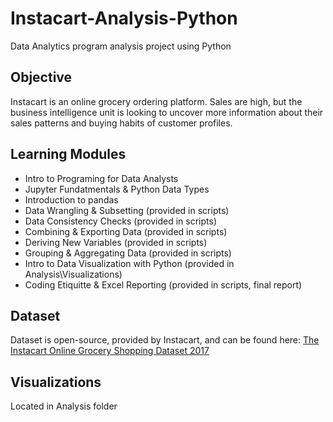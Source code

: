 # Instacart-Analysis-Python
Data Analytics program analysis project using Python
## Objective
Instacart is an online grocery ordering platform. Sales are high, but the business intelligence unit is looking to uncover more information about their sales patterns and buying habits of customer profiles.
## Learning Modules
- Intro to Programing for Data Analysts
- Jupyter Fundatmentals & Python Data Types
- Introduction to pandas
- Data Wrangling & Subsetting (provided in scripts)
- Data Consistency Checks (provided in scripts)
- Combining & Exporting Data (provided in scripts)
- Deriving New Variables (provided in scripts)
- Grouping & Aggregating Data (provided in scripts)
- Intro to Data Visualization with Python (provided in Analysis\Visualizations)
- Coding Etiquitte & Excel Reporting (provided in scripts, final report)
## Dataset
Dataset is open-source, provided by Instacart, and can be found here: [The Instacart Online Grocery Shopping Dataset 2017](https://s3.amazonaws.com/coach-courses-us/public/courses/data-immersion/A4/A4_Data_Assets/customers.zip) 
## Visualizations
Located in Analysis folder
